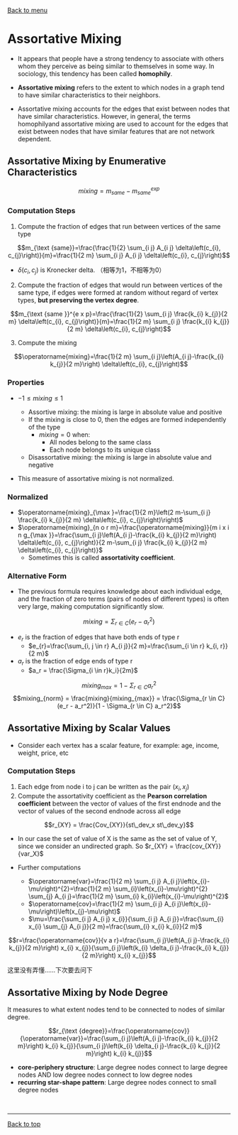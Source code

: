 [Back to menu](/README.md)

<h1 id = "5">Assortative Mixing</h1>

- It appears that people have a strong tendency to associate with others whom they perceive as being similar to themselves in some way. In sociology, this tendency has been called **homophily**. 

- **Assortative mixing** refers to the extent to which nodes in a graph tend to have similar characteristics to their neighbors. 

- Assortative mixing accounts for the edges that exist between nodes that have similar characteristics. However, in general, the terms homophilyand assortative mixing are used to account for the edges that exist between nodes that have similar features that are not network dependent. 

## Assortative Mixing by Enumerative Characteristics

$$mixing = m_{same} - m_{same}^{exp}$$

### Computation Steps

1. Compute the fraction of edges that run between vertices of the same type

$$m_{\text {same}}=\frac{\frac{1}{2} \sum_{i j} A_{i j} \delta\left(c_{i}, c_{j}\right)}{m}=\frac{1}{2 m} \sum_{i j} A_{i j} \delta\left(c_{i}, c_{j}\right)$$
- $\delta(c_i, c_j)$ is Kronecker delta. （相等为1，不相等为0）

2. Compute the fraction of edges  that would run between vertices of the same type, if edges were formed at random without regard of vertex types, **but preserving the vertex degree**.

$$m_{\text {same }}^{e x p}=\frac{\frac{1}{2} \sum_{i j} \frac{k_{i} k_{j}}{2 m} \delta\left(c_{i}, c_{j}\right)}{m}=\frac{1}{2 m} \sum_{i j} \frac{k_{i} k_{j}}{2 m} \delta\left(c_{i}, c_{j}\right)$$

3. Compute the mixing

$$\operatorname{mixing}=\frac{1}{2 m} \sum_{i j}\left(A_{i j}-\frac{k_{i} k_{j}}{2 m}\right) \delta\left(c_{i}, c_{j}\right)$$

### Properties

- $-1 \leq mixing \leq 1$

    - Assortive mixing: the mixing is large in absolute value and positive
    - If the mixing is close to 0, then the edges are formed independently of the type
        - $mixing = 0$ when: 
            - All nodes belong to the same class
            - Each node belongs to its unique class
    - Disassortative mixing: the mixing is large in absolute value and negative

- This measure of assortative mixing is not normalized. 

### Normalized

- $\operatorname{mixing}_{\max }=\frac{1}{2 m}\left(2 m-\sum_{i j} \frac{k_{i} k_{j}}{2 m} \delta\left(c_{i}, c_{j}\right)\right)$
- $\operatorname{mixing}_{n o r m}=\frac{\operatorname{mixing}}{m i x i n g_{\max }}=\frac{\sum_{i j}\left(A_{i j}-\frac{k_{i} k_{j}}{2 m}\right) \delta\left(c_{i}, c_{j}\right)}{2 m-\sum_{i j} \frac{k_{i} k_{j}}{2 m} \delta\left(c_{i}, c_{j}\right)}$
    - Sometimes this is called **assortativity coefficient**. 

### Alternative Form

- The previous formula requires knowledge about each individual edge, and the fraction of zero terms (pairs of nodes of different types) is often very large, making computation significantly slow. 

$$mixing = \Sigma_{r \in C} (e_r - a_r^2)$$

- $e_r$ is the fraction of edges that have both ends of type r
    - $e_{r}=\frac{\sum_{i, j \in r} A_{i j}}{2 m}=\frac{\sum_{i \in r} k_{i, r}}{2 m}$
- $a_r$ is the fraction of edge ends of type r
    - $a_r = \frac{\Sigma_{i \in r}k_i}{2m}$

$$mixing_{max} = 1 - \Sigma_{r \in C} a_r^2$$
$$mixing_{norm} = \frac{mixing}{mixing_{max}} = \frac{\Sigma_{r \in C}(e_r - a_r^2)}{1 - \Sigma_{r \in C} a_r^2}$$

## Assortative Mixing by Scalar Values

- Consider each vertex has a scalar feature, for example: age, income, weight, price, etc

### Computation Steps

1. Each edge from node i to j can be written as the pair $(x_i, x_j)$
2. Compute the assortativity coefficient as the **Pearson correlation coefficient** between the vector of values of the first endnode and the vector of values of the second endnode across all edge

$$r_{XY} = \frac{Cov_{XY}}{st\_dev_x st\_dev_y}$$

- In our case the set of value of X is the same as the set of value of Y, since we consider an undirected graph. So $r_{XY} = \frac{cov_{XY}}{var_X}$

- Further computations
    - $\operatorname{var}=\frac{1}{2 m} \sum_{i j} A_{i j}\left(x_{i}-\mu\right)^{2}=\frac{1}{2 m} \sum_{i}\left(x_{i}-\mu\right)^{2} \sum_{j} A_{i j}=\frac{1}{2 m} \sum_{i} k_{i}\left(x_{i}-\mu\right)^{2}$
    - $\operatorname{cov}=\frac{1}{2 m} \sum_{i j} A_{i j}\left(x_{i}-\mu\right)\left(x_{j}-\mu\right)$
    - $\mu=\frac{\sum_{i j} A_{i j} x_{i}}{\sum_{i j} A_{i j}}=\frac{\sum_{i} x_{i} \sum_{j} A_{i j}}{2 m}=\frac{\sum_{i} x_{i} k_{i}}{2 m}$

$$r=\frac{\operatorname{cov}}{v a r}=\frac{\sum_{i j}\left(A_{i j}-\frac{k_{i} k_{j}}{2 m}\right) x_{i} x_{j}}{\sum_{i j}\left(k_{i} \delta_{i j}-\frac{k_{i} k_{j}}{2 m}\right) x_{i} x_{j}}$$

这里没有弄懂……下次要去问下

## Assortative Mixing by Node Degree

It measures to what extent nodes tend to be connected to nodes of similar degree. 

$$r_{\text {degree}}=\frac{\operatorname{cov}}{\operatorname{var}}=\frac{\sum_{i j}\left(A_{i j}-\frac{k_{i} k_{j}}{2 m}\right) k_{i} k_{j}}{\sum_{i j}\left(k_{i} \delta_{i j}-\frac{k_{i} k_{j}}{2 m}\right) k_{i} k_{j}}$$

- **core-periphery structure**: Large degree nodes connect to large degree nodes AND low degree nodes connect to low degree nodes
- **recurring star-shape pattern**: Large degree nodes connect to small degree nodes

&nbsp;

---

[Back to top](#5)